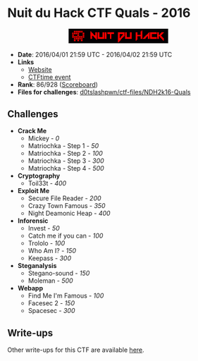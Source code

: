 # Nuit du Hack CTF Quals - 2016

<p align="center"><img width="45%" src="https://raw.githubusercontent.com/d0tslashpwn/write-ups/master/NDH2k16-Quals/assets/ctf_logo.png"/></p>

* __Date__: 2016/04/01 21:59 UTC - 2016/04/02 21:59 UTC
* __Links__
    * [Website](https://quals.nuitduhack.com/)
    * [CTFtime event](https://ctftime.org/event/284)
* __Rank__: 86/928 ([Scoreboard](/NDH2k16-Quals/assets/ctf_scoreboard.txt))
* __Files for challenges__: [d0tslashpwn/ctf-files/NDH2k16-Quals](https://github.com/d0tslashpwn/ctf-files/tree/master/NDH2k16-Quals)

## Challenges
* __Crack Me__
    * Mickey - _0_
    * Matriochka - Step 1 - _50_
    * Matriochka - Step 2 - _100_
    * Matriochka - Step 3 - _300_
    * Matriochka - Step 4 - _500_
* __Cryptography__
    * Toil33t - _400_
* __Exploit Me__
    * Secure File Reader - _200_
    * Crazy Town Famous - _350_
    * Night Deamonic Heap - _400_
* __Inforensic__
    * Invest - _50_
    * Catch me if you can - _100_
    * Trololo - _100_
    * Who Am I? - _150_
    * Keepass - _300_
* __Steganalysis__
    * Stegano-sound - _150_
    * Moleman - _500_
* __Webapp__
    * Find Me I'm Famous - _100_
    * Facesec 2 - _150_
    * Spacesec - _300_

## Write-ups

Other write-ups for this CTF are available [here](https://ctftime.org/event/284/tasks/).
